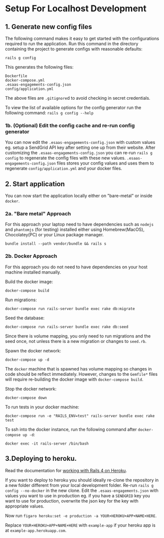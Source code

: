 # Setup For Localhost Development

## 1. Generate new config files 
The following command makes it easy to get started with the configurations required to run the application.
Run this command in the directory containing the project to generate configs with reasonable defaults:

`rails g config`

This generates the following files:
```
Dockerfile
docker-compose.yml
.esaas-engagements-config.json
config/application.yml
```
The above files are `.gitignore`d to avoid checking in secret credentials.

To view the list of available options for the config generator run the following command:
`rails g config --help`

### 1b. (Optional) Edit the config cache and re-run config generator
You can now edit the `.esaas-engagements-config.json` with custom values eg. setup a SendGrid API key after setting one up from their website.
After customizing the `.esaas-engagements-config.json` you can re-run `rails g config` to regenerate the config files with these new values.
`.esaas-engagements-config.json` files stores your config values and uses them to regenerate `config/application.yml` and your docker files.

## 2. Start application
You can now start the application locally either on "bare-metal" or inside `docker`.

###  2a. "Bare metal" Approach
For this approach your laptop need to have dependencies such as `nodejs` and `phantomjs` (for testing) installed either using Homebrew(MacOS), Chocolatey(PC) or your Linux package manager.

`bundle install --path vendor/bundle && rails s`

### 2b. Docker Approach
For this approach you do not need to have dependencies on your host machine installed manually.

Build the docker image:

`docker-compose build`

Run migrations:

`docker-compose run rails-server bundle exec rake db:migrate`

Seed the database:

`docker-compose run rails-server bundle exec rake db:seed`

Since there is volume mapping, you only need to run migrations and the seed once, not unless there is a new migration or changes to `seed.rb`.

Spawn the docker network:

`docker-compose up -d`

The `docker` machine that is spawned has volume mapping so changes in code should be reflect immediately.
However, changes to the `Gemfile*` files will require re-building the docker image with `docker-compose build`.

Stop the docker network:

`docker-compose down`

To run tests in your docker machine:

`docker-compose run -e "RAILS_ENV=test" rails-server bundle exec rake test`

To ssh into the docker instance, run the following command after `docker-compose up -d`:

`docker exec -it rails-server /bin/bash`

## 3.Deploying to heroku. 
Read the documentation for [working with Rails 4 on Heroku](https://devcenter.heroku.com/articles/getting-started-with-rails4).

If you want to deploy to heroku you should ideally re-clone the repository in a new folder different from your local development folder.
Re-run `rails g config --no-docker` in the new clone.
Edit the `.esaas-engagements.json` with values you want to use in production 
eg. if you have a `SENDGRID` key you want to use for production, overwrite the json key for the key with appropriate values.

Now run `figaro heroku:set -e production -a YOUR+HEROKU+APP+NAME+HERE`.

Replace `YOUR+HEROKU+APP+NAME+HERE` with `example-app` if your heroku app is at `example-app.herokuapp.com`.
